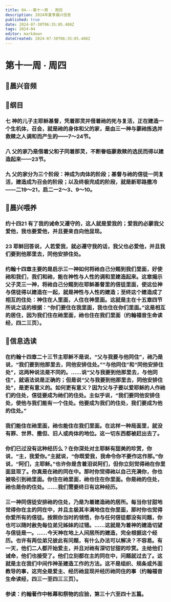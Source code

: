 ```yaml
---
title: 04---第十一周 · 周四
description: 2024年夏季晨兴信息
published: true
date: 2024-07-30T06:35:05.408Z
tags: 2024-04
editor: markdown
dateCreated: 2024-07-30T06:35:05.408Z
---
```


# 第十一周 · 周四
## 🎵晨兴音频

## 📖纲目

### 七    神的儿子主耶稣基督，凭着那灵并借着祂的死与复活，正在建造一个生机体，召会，就是祂的身体和父的家，是由三一神与蒙祂拣选并救赎之人调和而产生的——7～24节。

### 八    父的家乃是借着父和子同着那灵，不断眷临蒙救赎的选民而得以建造起来——23节。

### 九    父的家分为三个阶段：神成为肉体的阶段；基督与祂的信徒一同复活，建造成为召会的阶段；以及终极完成的阶段，就是新耶路撒冷——二19～21，启二一2～3、9～10。

## 📖晨兴喂养

### 约十四21    有了我的诫命又遵守的，这人就是爱我的；爱我的必蒙我父爱他，我也要爱他，并且要亲自向他显现。

### 23    耶稣回答说，人若爱我，就必遵守我的话，我父也必爱他，并且我们要到他那里去，同他安排住处。

### 约翰十四章主要的是启示三一神如何将祂自己分赐到我们里面，好使祂和我们，我们和祂，能在神性与人性的调和里建造起来。这章揭示父子灵三一神，将祂自己分赐到在耶稣基督里的信徒里面，使这位神与信徒得以建造在一起，就是神性与人性的建造；至终这个建造成了相互的住处：神住在人里面，人住在神里面。这就是主在十五章四节所说之话的根据：“你们要住在我里面，我也住在你们里面。”这是相互的居住，因为我们住在祂里面，祂也住在我们里面（约翰福音生命读经，四二三页）。

## 📖信息选读

### 在约翰十四章二十三节主耶稣不是说，“父与我要与他同住”，祂乃是说，“我们要到他那里去，同他安排住处。”“与他同住”和“同他安排住处”，这两种说法是不同的。……说“父与我要到他那里去，与他同住”，就语法说是正确的；但是说“父与我要到他那里去，同他安排住处”，是更有意义的。如何更有意义？因为父与子要以爱耶稣的人作祂们的住处，信徒要成为祂们的住处。主似乎说，“我们要同他安排住处，使他与我们能有一个住处。他要成为我们的住处，我们要成为他的住处。”

### 我们能住在祂里面，祂也能住在我们里面。在这样一种局面里，就没有罪、世界、撒但、旧人或肉体的地位。这一切东西都被赶出去了。

### 你们已过没有这种经历么？在你深处对主耶稣有甜美的珍赏，你说，“主，我爱你。”主就说，“你既爱我，我命令你不要作这作那。”你说，“阿们，主耶稣。”也许你是含着泪说阿们，但你立刻觉得祂在你里面显现了。你真是在祂的同在中。那时你觉得祂以自己充满你，你也被吸引到祂里面。你住在祂里面，祂也住在你里面。你是祂的住处，祂也是你的住处。……我们需要终日有这种经历。

### 三一神同信徒安排祂的住处，乃是为着建造祂的居所。每当你甘甜地觉得你在主的同在中，并且主极其丰满地住在你里面，那时你也觉得你爱所有的信徒。按照你当时的领悟，你与任何信徒都没有问题，你也可以随时赦免每位弟兄姊妹的过错。……这就是为着神的建造切望与信徒是一。……今天神在地上人间居所的建造，完全根据这个经历。也许有两位弟兄彼此有问题，有什么办法可以解决？不容易。有一天，他们二人都开始爱主，并且对祂有深切甘甜的珍赏。主给他们诫命，他们也接受了。他们立刻都在主的同在中，问题就过去了。这就是主在我们中间作神圣建造工作的方法。这不是组织、规条或外面教导的事，这完全是爱主、经历祂显现并经历祂同住的事（约翰福音生命读经，四三一至四三三页）。

### 参读：约翰著作中帐幕和祭物的应验，第三十六至四十五篇。

<!-- Google tag (gtag.js) -->
<script async src="https://www.googletagmanager.com/gtag/js?id=G-1P8709Z16T"></script>
<script>
  window.dataLayer = window.dataLayer || [];
  function gtag(){dataLayer.push(arguments);}
  gtag('js', new Date());

  gtag('config', 'G-1P8709Z16T');
</script>
